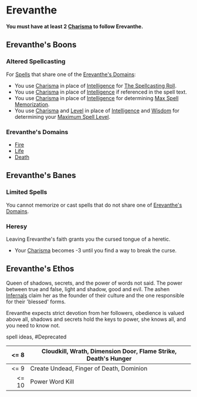 # Erevanthe
**You must have at least 2 [Charisma](../../../../Player%20Characters/Chosen%20Statistics/Charisma.md) to follow Erevanthe.**
## Erevanthe's Boons
### Altered Spellcasting
For [Spells](../../../Spells.md) that share one of the [Erevanthe's Domains](Erevanthe.md#Erevanthe's%20Domains):
- You use [Charisma](../../../../Player%20Characters/Chosen%20Statistics/Charisma.md) in place of [Intelligence](../../../../Player%20Characters/Chosen%20Statistics/Intelligence.md) for [The Spellcasting Roll](../../../Spellcasting.md#The%20Spellcasting%20Roll).
- You use [Charisma](../../../../Player%20Characters/Chosen%20Statistics/Charisma.md) in place of [Intelligence](../../../../Player%20Characters/Chosen%20Statistics/Intelligence.md) if referenced in the spell text.
- You use [Charisma](../../../../Player%20Characters/Chosen%20Statistics/Charisma.md) in place of [Intelligence](../../../../Player%20Characters/Chosen%20Statistics/Intelligence.md) for determining [Max Spell Memorization](../../../Spell%20Memorization.md).
- You use [Charisma](../../../../Player%20Characters/Chosen%20Statistics/Charisma.md) and [Level](../../../../Player%20Characters/Derived%20Statistics/Level.md) in place of [Intelligence](../../../../Player%20Characters/Chosen%20Statistics/Intelligence.md) and [Wisdom](../../../../Player%20Characters/Chosen%20Statistics/Wisdom.md) for determining your [Maximum Spell Level](../../../Spell%20Level.md#Max%20Spell%20Level).
### Erevanthe's Domains
- [Fire](../../../Spell%20Domains/Fire.md)
- [Life](../../../Spell%20Domains/Life.md)
- [Death](../../../Spell%20Domains/Death.md)
## Erevanthe's Banes
### Limited Spells
You cannot memorize or cast spells that do not share one of [Erevanthe's Domains](Erevanthe.md#Erevanthe's%20Domains).
### Heresy
Leaving Erevanthe's faith grants you the cursed tongue of a heretic.
- Your [Charisma](../../../../Player%20Characters/Chosen%20Statistics/Charisma.md) becomes -3 until you find a way to break the curse.
## Erevanthe's Ethos
Queen of shadows, secrets, and the power of words not said. The power between true and false, light and shadow, good and evil. The ashen [Infernals](../../../../Player%20Characters/Ancenstries/Infernals.md) claim her as the founder of their culture and the one responsible for their 'blessed' forms.

Erevanthe expects strict devotion from her followers, obedience is valued above all, shadows and secrets hold the keys to power, she knows all, and you need to know not.

spell ideas, #Deprecated 

| <=   8 | Cloudkill, Wrath, Dimension Door, Flame Strike, Death's Hunger |
| -----: | -------------------------------------------------------------- |
| <=   9 | Create Undead, Finger of Death, Dominion                       |
|  <= 10 | Power Word Kill                                                |
